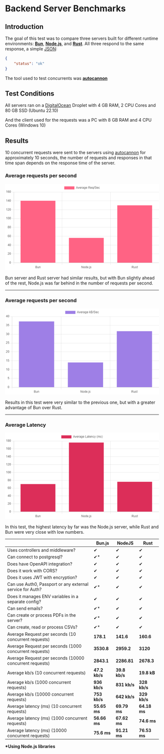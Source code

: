 # Backend Server Benchmarks

## Introduction
The goal of this test was to compare three servers built for different runtime environments: **[Bun](https://bun.sh/)**, **[Node.js](https://nodejs.org/)**, and **[Rust](https://www.rust-lang.org/)**. All three respond to the same response, a simple [JSON](https://www.json.org/):

```json
{
    "status": "ok"
}
```
The tool used to test concurrents was **[autocannon](https://github.com/mcollina/autocannon)**

## Test Conditions
All servers ran on a [DigitalOcean](https://www.digitalocean.com/) Droplet with 4 GB RAM, 2 CPU Cores and 80 GB SSD (Ubuntu 22.10)

And the client used for the requests was a PC with 8 GB RAM and 4 CPU Cores (Windows 10)

## Results
10 concurrent requests were sent to the servers using [autocannon](https://github.com/mcollina/autocannon) for approximately 10 seconds, the number of requests and responses in that time span depends on the response time of the server.

### **Average requests per second**
![req-sec](/docs/charts/req-sec.png)

Bun server and Rust server had similar results, but with Bun slightly ahead of the rest, Node.js was far behind in the number of requests per second.

***

### **Average requests per second**
![req-sec](/docs/charts/kb-sec.png)

Results in this test were very similar to the previous one, but with a greater advantage of Bun over Rust.

***

### **Average Latency**
![latency](/docs/charts/latency.png)

In this test, the highest latency by far was the Node.js server, while Rust and Bun were very close with low numbers.


|| Bun.js | NodeJS | Rust |
|-----------------------------------------------------------------|----------------------|--------------------------|----------------------------|
| Uses controllers and middleware? | ✔ | ✔ | ✔ |
| Can connect to postgresql? | ✔* | ✔ | ✔ |
| Does have OpenAPI integration? | ✔ | ✔ | ✔ |
| Does it work with CORS? | ✔ | ✔ | ✔ |
| Does it uses JWT with encryption? | ✔ | ✔ | ✔ |
| Can use Auth0, Passport or any external service for Auth? | ✔* | ✔ | ✔ |
| Does it manages ENV variables in a separate config? | ✔ | ✔ | ✔ |
| Can send emails? | ✔* | ✔ | ✔ |
| Can create or process PDFs in the server? | ✔* | ✔ | ✔ |
| Can create, read or process CSVs? | ✔* | ✔ | ✔ |
| Average Request per seconds (10 concurrent requests) | **178.1** | **141.6** | **160.6** |
| Average Request per seconds (1000 concurrent requests) | **3530.8** | **2959.2** | **3120** |
| Average Request per seconds (10000 concurrent requests) | **2843.1** | **2286.81** | **2678.3** |
| Average kb/s (10 concurrent requests) | **47.2 kb/s** | **39.8 kb/s** | **19.8 kB** |
| Average kb/s (1000 concurrent requests) | **936 kb/s** | **831 kb/s** | **328 kb/s** |
| Average kb/s (10000 concurrent requests) | **753 kb/s** | **642 kb/s** | **329 kb/s** |
| Average latency (ms) (10 concurrent requests) | **55.65 ms** | **69.79 ms** | **64.18 ms** |
| Average latency (ms) (1000 concurrent requests) | **56.66 ms** | **67.62 ms** | **74.6 ms** |
| Average latency (ms) (10000 concurrent requests) | **75.6 ms** | **91.21 ms** | **76.53 ms** |

**\*Using Node.js libraries**
